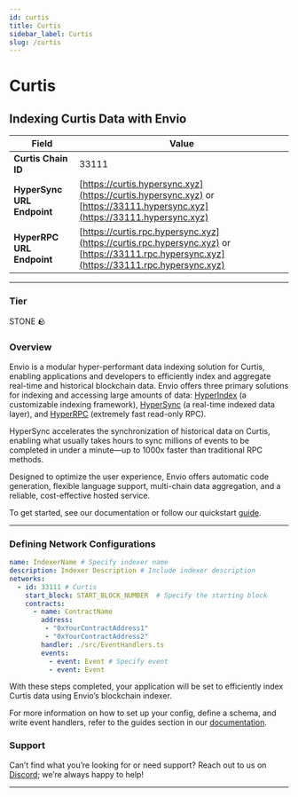 ```yaml
---
id: curtis
title: Curtis
sidebar_label: Curtis
slug: /curtis
---
```


# Curtis

## Indexing Curtis Data with Envio

| **Field**                     | **Value**                                                                                          |
|-------------------------------|----------------------------------------------------------------------------------------------------|
| **Curtis Chain ID**     | 33111                                                                                            |
| **HyperSync URL Endpoint**    | [https://curtis.hypersync.xyz](https://curtis.hypersync.xyz) or [https://33111.hypersync.xyz](https://33111.hypersync.xyz) |
| **HyperRPC URL Endpoint**     | [https://curtis.rpc.hypersync.xyz](https://curtis.rpc.hypersync.xyz) or [https://33111.rpc.hypersync.xyz](https://33111.rpc.hypersync.xyz) |

---

### Tier

STONE 🪨

### Overview

Envio is a modular hyper-performant data indexing solution for Curtis, enabling applications and developers to efficiently index and aggregate real-time and historical blockchain data. Envio offers three primary solutions for indexing and accessing large amounts of data: [HyperIndex](/docs/HyperIndex/overview) (a customizable indexing framework), [HyperSync](/docs/HyperSync/overview) (a real-time indexed data layer), and [HyperRPC](/docs/HyperRPC/overview-hyperrpc) (extremely fast read-only RPC).

HyperSync accelerates the synchronization of historical data on Curtis, enabling what usually takes hours to sync millions of events to be completed in under a minute—up to 1000x faster than traditional RPC methods.

Designed to optimize the user experience, Envio offers automatic code generation, flexible language support, multi-chain data aggregation, and a reliable, cost-effective hosted service.

To get started, see our documentation or follow our quickstart [guide](/docs/HyperIndex/contract-import).

---

### Defining Network Configurations

```yaml
name: IndexerName # Specify indexer name
description: Indexer Description # Include indexer description
networks:
  - id: 33111 # Curtis  
    start_block: START_BLOCK_NUMBER  # Specify the starting block
    contracts:
      - name: ContractName
        address:
         - "0xYourContractAddress1"
         - "0xYourContractAddress2"
        handler: ./src/EventHandlers.ts
        events:
          - event: Event # Specify event
          - event: Event
```

With these steps completed, your application will be set to efficiently index Curtis data using Envio’s blockchain indexer.

For more information on how to set up your config, define a schema, and write event handlers, refer to the guides section in our [documentation](/docs/HyperIndex/configuration-file).

### Support

Can’t find what you’re looking for or need support? Reach out to us on [Discord](https://discord.com/invite/Q9qt8gZ2fX); we’re always happy to help!

---
